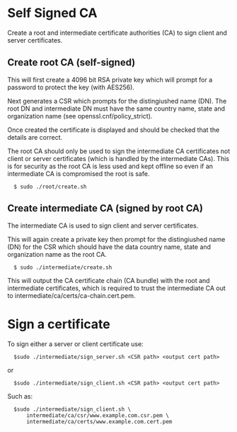 # Self Signed CA
Create a root and intermediate certificate authorities (CA) to sign client and
server certificates.

## Create root CA (self-signed)
This will first create a 4096 bit RSA private key which will prompt for a
password to protect the key (with AES256).

Next generates a CSR which prompts for the distingiushed name (DN). The root DN
and intermediate DN must have the same country name, state and organization name
(see openssl.cnf/policy\_strict).

Once created the certificate is displayed and should be checked that the details
are correct.

The root CA should only be used to sign the intermediate CA certificates not
client or server certificates (which is handled by the intermediate CAs). This
is for security as the root CA is less used and kept offline so even if an
intermediate CA is compromised the root is safe.

```
  $ sudo ./root/create.sh
```

## Create intermediate CA (signed by root CA)
The intermediate CA is used to sign client and server certificates.

This will again create a private key then prompt for the distingiushed name (DN)
for the CSR which should have the data country name, state and organization name
as the root CA.

```
  $ sudo ./intermediate/create.sh
```

This will output the CA certificate chain (CA bundle) with the root and
intermediate certificates, which is required to trust the intermediate CA out to
intermediate/ca/certs/ca-chain.cert.pem.

# Sign a certificate
To sign either a server or client certificate use:
```
  $sudo ./intermediate/sign_server.sh <CSR path> <output cert path>
```
or
```
  $sudo ./intermediate/sign_client.sh <CSR path> <output cert path>
```

Such as:
```
  $sudo ./intermediate/sign_client.sh \
      intermediate/ca/csr/www.example.com.csr.pem \
      intermediate/ca/certs/www.example.com.cert.pem
```
